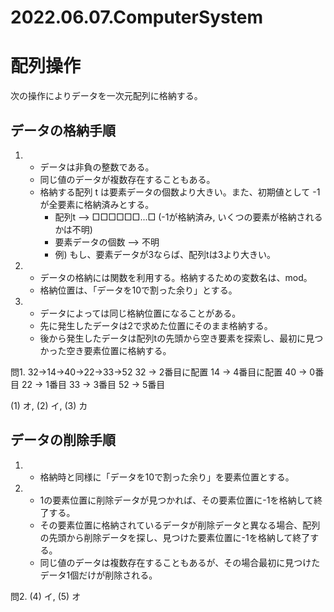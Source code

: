 # 2022.06.07.ComputerSystem
# 配列操作
次の操作によりデータを一次元配列に格納する。
## データの格納手順
1. - データは非負の整数である。
   - 同じ値のデータが複数存在することもある。
   - 格納する配列 t は要素データの個数より大きい。また、初期値として -1 が全要素に格納済みとする。
     - 配列t --> □□□□□□...□ (-1が格納済み, いくつの要素が格納されるかは不明)
     - 要素データの個数 --> 不明
     - 例) もし、要素データが3ならば、配列tは3より大きい。

2. - データの格納には関数を利用する。格納するための変数名は、mod。
   - 格納位置は、「データを10で割った余り」とする。

3. - データによっては同じ格納位置になることがある。
   - 先に発生したデータは2で求めた位置にそのまま格納する。
   - 後から発生したデータは配列tの先頭から空き要素を探索し、最初に見つかった空き要素位置に格納する。

問1. 32->14->40->22->33->52
32 -> 2番目に配置
14 -> 4番目に配置
40 -> 0番目
22 -> 1番目
33 -> 3番目
52 -> 5番目

(1) オ, (2) イ, (3) カ

## データの削除手順
1. - 格納時と同様に「データを10で割った余り」を要素位置とする。

2. - 1の要素位置に削除データが見つかれば、その要素位置に-1を格納して終了する。
   - その要素位置に格納されているデータが削除データと異なる場合、配列の先頭から削除データを探し、見つけた要素位置に-1を格納して終了する。
   - 同じ値のデータは複数存在することもあるが、その場合最初に見つけたデータ1個だけが削除される。

問2. (4) イ, (5) オ
